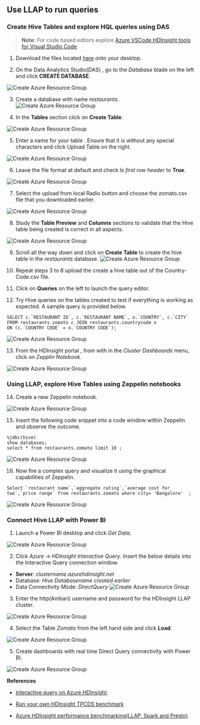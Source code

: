 ##  Use LLAP to run queries 

### Create Hive Tables and explore HQL queries using DAS

>**Note:**
>For code based editors explore [Azure VSCode HDInsight tools for Visual Studio Code](https://docs.microsoft.com/en-us/azure/hdinsight/hdinsight-for-vscode).

1. Download the files located [here](https://github.com/arnabganguly/llap-hdinsight/tree/master/dataset) onto your desktop. 

2. On the Data Analytics Studio(DAS) , go to the *Database* blade on the left and click **CREATE DATABASE**.

![Create Azure Resource Group](https://github.com/arnabganguly/llap-hdinsight/blob/master/images/Picture43.png)

3. Create a database with name *restaurants*.
![Create Azure Resource Group](https://github.com/arnabganguly/llap-hdinsight/blob/master/images/Picture45.png)
  
  
4. In the **Tables** section click on **Create Table**. 

![Create Azure Resource Group](https://github.com/arnabganguly/llap-hdinsight/blob/master/images/Picture44.png)
  
  
5. Enter a name for your table . Ensure that it is without any special characters and click Upload Table on the right. 

![Create Azure Resource Group](https://github.com/arnabganguly/llap-hdinsight/blob/master/images/Picture46.png)
  
6. Leave the file format at default and check *Is first row header* to **True**.

![Create Azure Resource Group](https://github.com/arnabganguly/llap-hdinsight/blob/master/images/Picture47.png)
 
7. Select the upload from local Radio button and choose the zomato.csv file that you downloaded earlier. 

![Create Azure Resource Group](https://github.com/arnabganguly/llap-hdinsight/blob/master/images/Picture48.png)
 
8. Study the **Table Preview** and **Columns** sections to validate that the Hive table being created is correct in all aspects. 

![Create Azure Resource Group](https://github.com/arnabganguly/llap-hdinsight/blob/master/images/Picture49.png)
 
9. Scroll all the way down and click on **Create Table** to create the hive table in the *restaurants* database. 
![Create Azure Resource Group](https://github.com/arnabganguly/llap-hdinsight/blob/master/images/Picture50.png) 
 
11. Repeat steps 3 to 8 upload the create a hive table out of the Country-Code.csv file. 
 
12. Click on **Queries** on the left to launch the  query editor.
 
13. Try Hive queries on the tables created to test if everything is working as expected. A sample query is provided below. 

```
SELECT c.`RESTAURANT ID`, c.`RESTAURANT NAME`, o.`COUNTRY`, c.`CITY`
FROM restaurants.zomato c JOIN restaurants.countrycode o
ON (c.`COUNTRY CODE` = o.`COUNTRY CODE`);
```
![Create Azure Resource Group](https://github.com/arnabganguly/llap-hdinsight/blob/master/images/Picture51.png)
 
13. From the HDInsight portal , from with in the *Cluster Dashboards* menu, click on *Zepplin Notebook*. 

![Create Azure Resource Group](https://github.com/arnabganguly/llap-hdinsight/blob/master/images/Picture22.png)
  

### Using LLAP, explore Hive  Tables using Zeppelin notebooks
 
14. Create a new Zeppelin notebook.  

![Create Azure Resource Group](https://github.com/arnabganguly/llap-hdinsight/blob/master/images/Picture23.png)
  
 15. Insert the following code snippet into a code window within Zeppelin and observe the outcome. 
```
%jdbc(hive)
show databases;
select * from restaurants.zomato limit 10 ;
```
![Create Azure Resource Group](https://github.com/arnabganguly/llap-hdinsight/blob/master/images/Picture24.png)
  
 16. Now fire a complex query and visualize it using the graphical capabilities of Zeppelin.

```
Select `restaurant name`,`aggregate rating`,`average cost for two`,`price range` from restaurants.zomato where city= 'Bangalore'  ;
```
![Create Azure Resource Group](https://github.com/arnabganguly/llap-hdinsight/blob/master/images/Picture25.png)
  
 ###  Connect Hive LLAP with Power BI
 1. Launch a Power BI desktop and click *Get Data*.
  
![Create Azure Resource Group](https://github.com/arnabganguly/llap-hdinsight/blob/master/images/Picture26.png) 
  
 2. Click *Azure* -> *HDInsight Interactive Query*. Insert the below details into the Interactive Query connection window.
 - **Server**: *clustername.azurehdinsight.net*
 -  Database: *Hive Databasename created earlier*  
 - Data Connectivity Mode: *DirectQuery*
  ![Create Azure Resource Group](https://github.com/arnabganguly/llap-hdinsight/blob/master/images/Picture28.png)
  
 3.  Enter the http(Ambari) username and password for the HDInsight LLAP cluster.

![Create Azure Resource Group](https://github.com/arnabganguly/llap-hdinsight/blob/master/images/Picture29.png)
  
  4. Select the Table *Zomato* from the left hand side and click **Load**. 

![Create Azure Resource Group](https://github.com/arnabganguly/llap-hdinsight/blob/master/images/Picture30.png)
  
  5. Create dashboards with real time Direct Query   connectivity with Power BI. 

![Create Azure Resource Group](https://github.com/arnabganguly/llap-hdinsight/blob/master/images/Picture31.png)


**References**

 - [Interactive query on Azure
   HDInsight](https://docs.microsoft.com/en-us/azure/hdinsight/interactive-query/apache-interactive-query-get-started).
   
 - [Run your own HDInsight TPCDS benchmark](https://github.com/arnabganguly/tpcds-hdinsight)
 - [Azure HDInsight performance benchmarking(LLAP, Spark and Presto)](https://azure.microsoft.com/en-us/blog/hdinsight-interactive-query-performance-benchmarks-and-integration-with-power-bi-direct-query/)

<!--stackedit_data:
eyJoaXN0b3J5IjpbMTQ4NTgzMzQ2NiwtMTU3OTc3MjkzOSwtMT
AzMzUwMDE1MCwtMTU4Mzc4MDk5NCwxNjAyNjI5OTI1LDE3MjU4
NTEyNjNdfQ==
-->